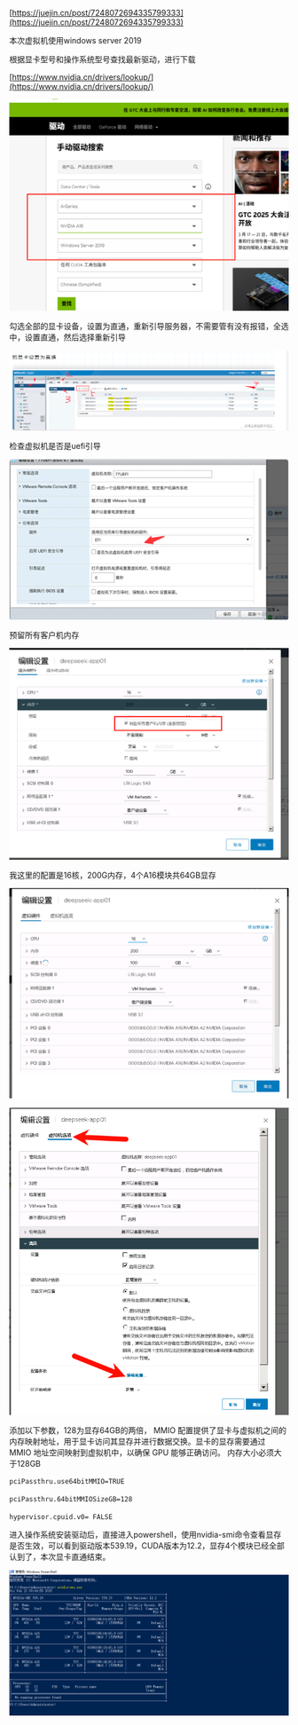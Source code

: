 [https://juejin.cn/post/7248072694335799333](https://juejin.cn/post/7248072694335799333)

本次虚拟机使用windows server 2019

根据显卡型号和操作系统型号查找最新驱动，进行下载

[https://www.nvidia.cn/drivers/lookup/](https://www.nvidia.cn/drivers/lookup/)

![](../../images/1740102635694-dd35109e-3f67-48b6-ac61-c0a3985e9802.png)

勾选全部的显卡设备，设置为直通，重新引导服务器，不需要管有没有报错，全选中，设置直通，然后选择重新引导

![](../../images/1740100716817-29224dae-807b-4878-86a3-4985e06670a7.png)

检查虚拟机是否是uefi引导

![](../../images/1740100556713-9177453d-6a58-4fe4-b651-698c0a995562.png)

预留所有客户机内存

![](../../images/1740100740491-e2770112-a80c-44a6-b8c4-43aee449a383.png)

我这里的配置是16核，200G内存，4个A16模块共64GB显存

![](../../images/1740100785583-9e4374c6-bd6b-49a6-b020-25419700382c.png)

![](../../images/1740100825759-4d3937d3-e327-44b2-97b4-ed52ce468f4f.png)

添加以下参数，128为显存64GB的两倍， MMIO 配置提供了显卡与虚拟机之间的内存映射地址，用于显卡访问其显存并进行数据交换。显卡的显存需要通过 MMIO 地址空间映射到虚拟机中，以确保 GPU 能够正确访问。  内存大小必须大于128GB

```shell
pciPassthru.use64bitMMIO=TRUE

pciPassthru.64bitMMIOSizeGB=128

hypervisor.cpuid.v0= FALSE
```

进入操作系统安装驱动后，直接进入powershell，使用nvidia-smi命令查看显存是否生效，可以看到驱动版本539.19，CUDA版本为12.2，显存4个模块已经全部认到了，本次显卡直通结束。

![](../../images/1740102676739-4a689e7d-89e3-4c7e-96be-1c048f12c2ec.png)

